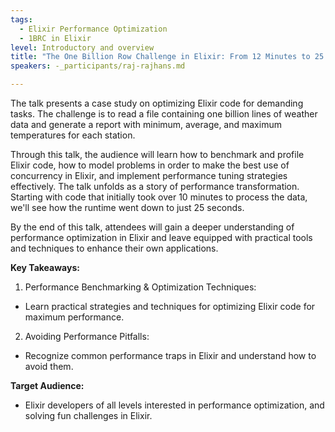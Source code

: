 ```yaml
---
tags: 
  - Elixir Performance Optimization
  - 1BRC in Elixir
level: Introductory and overview
title: "The One Billion Row Challenge in Elixir: From 12 Minutes to 25 Seconds"
speakers: -_participants/raj-rajhans.md

---
```

The talk presents a case study on optimizing Elixir code for demanding tasks. The challenge is to read a file containing one billion lines of weather data and generate a report with minimum, average, and maximum temperatures for each station. 

Through this talk, the audience will learn how to benchmark and profile Elixir code, how to model problems in order to make the best use of concurrency in Elixir, and implement performance tuning strategies effectively. The talk unfolds as a story of performance transformation. Starting with code that initially took over 10 minutes to process the data,  we'll see how the runtime went down to just 25 seconds.

By the end of this talk, attendees will gain a deeper understanding of performance optimization in Elixir and leave equipped with practical tools and techniques to enhance their own applications.

**Key Takeaways:**
1. Performance Benchmarking & Optimization Techniques:
- Learn practical strategies and techniques for optimizing Elixir code for maximum performance.
2. Avoiding Performance Pitfalls:
- Recognize common performance traps in Elixir and understand how to avoid them.

**Target Audience:**
- Elixir developers of all levels interested in performance optimization, and solving fun challenges in Elixir.

